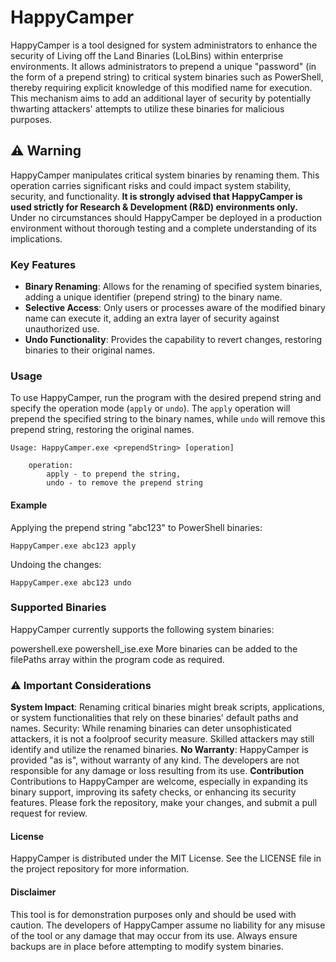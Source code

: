 # HappyCamper

HappyCamper is a tool designed for system administrators to enhance the security of Living off the Land Binaries (LoLBins) within enterprise environments. It allows administrators to prepend a unique "password" (in the form of a prepend string) to critical system binaries such as PowerShell, thereby requiring explicit knowledge of this modified name for execution. This mechanism aims to add an additional layer of security by potentially thwarting attackers' attempts to utilize these binaries for malicious purposes.

## ⚠️ Warning

HappyCamper manipulates critical system binaries by renaming them. This operation carries significant risks and could impact system stability, security, and functionality. **It is strongly advised that HappyCamper is used strictly for Research & Development (R&D) environments only.** Under no circumstances should HappyCamper be deployed in a production environment without thorough testing and a complete understanding of its implications.

### Key Features

- **Binary Renaming**: Allows for the renaming of specified system binaries, adding a unique identifier (prepend string) to the binary name.
- **Selective Access**: Only users or processes aware of the modified binary name can execute it, adding an extra layer of security against unauthorized use.
- **Undo Functionality**: Provides the capability to revert changes, restoring binaries to their original names.

### Usage

To use HappyCamper, run the program with the desired prepend string and specify the operation mode (`apply` or `undo`). The `apply` operation will prepend the specified string to the binary names, while `undo` will remove this prepend string, restoring the original names.

```plaintext
Usage: HappyCamper.exe <prependString> [operation]
    
    operation: 
        apply - to prepend the string, 
        undo - to remove the prepend string
```
        
#### Example

Applying the prepend string "abc123" to PowerShell binaries:

```shell
HappyCamper.exe abc123 apply
```

Undoing the changes:

```shell
HappyCamper.exe abc123 undo
```

### Supported Binaries

HappyCamper currently supports the following system binaries:

powershell.exe
powershell_ise.exe
More binaries can be added to the filePaths array within the program code as required.

### ⚠️ Important Considerations
**System Impact**: Renaming critical binaries might break scripts, applications, or system functionalities that rely on these binaries' default paths and names.
Security: While renaming binaries can deter unsophisticated attackers, it is not a foolproof security measure. Skilled attackers may still identify and utilize the renamed binaries.
**No Warranty**: HappyCamper is provided "as is", without warranty of any kind. The developers are not responsible for any damage or loss resulting from its use.
**Contribution**
Contributions to HappyCamper are welcome, especially in expanding its binary support, improving its safety checks, or enhancing its security features. Please fork the repository, make your changes, and submit a pull request for review.

#### License
HappyCamper is distributed under the MIT License. See the LICENSE file in the project repository for more information.

#### Disclaimer
This tool is for demonstration purposes only and should be used with caution. The developers of HappyCamper assume no liability for any misuse of the tool or any damage that may occur from its use. Always ensure backups are in place before attempting to modify system binaries.
